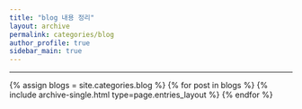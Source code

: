 ```yaml
---
title: "blog 내용 정리"
layout: archive
permalink: categories/blog
author_profile: true
sidebar_main: true
---
```


<!-- 공백이 포함되어 있는 카테고리 이름의 경우 site.categories['a b c'] 이런식으로! -->

***

{% assign blogs = site.categories.blog %}
{% for post in blogs %} {% include archive-single.html type=page.entries_layout %} {% endfor %}